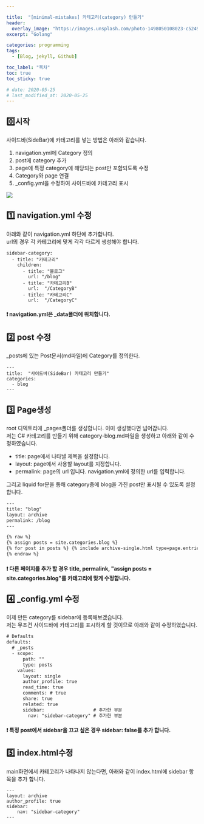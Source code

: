 ```yaml
---

title:  "[minimal-mistakes] 카테고리(category) 만들기"
header:
  overlay_image: "https://images.unsplash.com/photo-1498050108023-c5249f4df085?ixlib=rb-1.2.1&ixid=MnwxMjA3fDB8MHxwaG90by1wYWdlfHx8fGVufDB8fHx8&auto=format&fit=crop&w=1744&q=80"
excerpt: "Golang"

categories: programming
tags:
  - [Blog, jekyll, Github]

toc_label: "목차"
toc: true
toc_sticky: true

# date: 2020-05-25
# last_modified_at: 2020-05-25
---
```



## 0️⃣시작

사이드바(SideBar)에 카테고리를 넣는 방법은 아래와 같습니다.  
1. navigation.yml에 Category 정의
2. post에 category 추가
3. page에 특정 category에 해당되는 post만 포함되도록 수정
4. Category와 page 연결
5. _config.yml을 수정하여 사이드바에 카테고리 표시

![](/images/2022-03-22-17-49-03.png)

## 1️⃣ navigation.yml 수정

아래와 같이 navigation.yml 하단에 추가합니다.  
url의 경우 각 카테고리에 맞게 각각 다르게 생성해야 합니다.


```
sidebar-category:
  - title: "카테고리"
    children:
      - title: "블로그"
        url: "/blog"
      - title: "카테고리B"
        url:  "/CategoryB"
      - title: "카테고리C"
        url:  "/CategoryC"
```
<div class="notice--info">
  <h4>❗ navigation.yml은 _data폴더에 위치합니다.</h4>
</div>


## 2️⃣ post 수정

_posts에 있는 Post문서(md파일)에 Category를 정의한다.

```
---
title:  "사이드바(SideBar) 카테고리 만들기"
categories:
  - blog
---
```



## 3️⃣ Page생성

root 디덱토리에 _pages폴더를 생성합니다. 이미 생성했다면 넘어갑니다.  
저는 C# 카테고리를 만들기 위해 category-blog.md파일을 생성하고 아래와 같이 수정하였습니다.  
- title: page에서 나타낼 제목을 설정합니다.
- layout: page에서 사용할 layout를 지정합니다. 
- permalink: page의 url 입니다. navigation.yml에 정의한 url를 입력합니다.

그리고 liquid for문을 통해 category중에 blog을 가진 post만 표시될 수 있도록 설정합니다.  

```html
---
title: "blog"
layout: archive
permalink: /blog
---

{% raw %}
{% assign posts = site.categories.blog %}
{% for post in posts %} {% include archive-single.html type=page.entries_layout %} {% endfor %}
{% endraw %}
```
<div class="notice--info">
  <h4>❗ 다른 페이지를 추가 할 경우 title, permalink, "assign posts = site.categories.blog"를 카테고리에 맞게 수정합니다.  </h4>
</div>

## 4️⃣ _config.yml 수정
이제 만든 category를 sidebar에 등록해보겠습니다.  
저는 무조건 사이드바에 카테고리를 표시하게 할 것이므로 아래와 같이 수정하였습니다.  

```html
# Defaults
defaults:
  # _posts
  - scope:
      path: ""
      type: posts
    values:
      layout: single
      author_profile: true
      read_time: true
      comments: # true
      share: true
      related: true
      sidebar:                  # 추가한 부분
        nav: "sidebar-category" # 추가한 부분
```

<div class="notice--info">
  <h4>❗ 특정 post에서 sidebar을 끄고 싶은 경우 sidebar: false를 추가 합니다.</h4>
</div>


## 5️⃣ index.html수정
main화면에서 카테고리가 나타나지 않는다면, 아래와 같이 index.html에 sidebar 항목을 추가 합니다.

```
---
layout: archive
author_profile: true
sidebar:
    nav: "sidebar-category"
---
```

